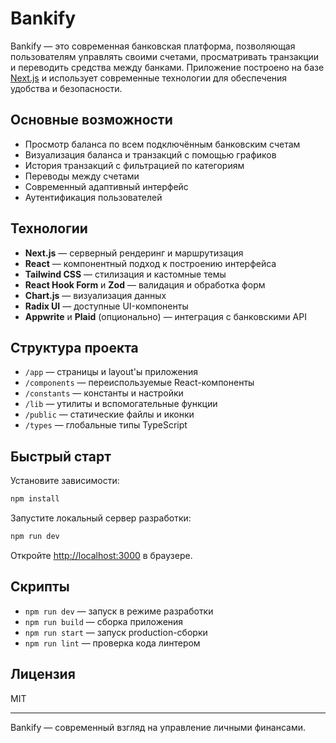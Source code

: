 # Bankify

Bankify — это современная банковская платформа, позволяющая пользователям управлять своими счетами, просматривать транзакции и переводить средства между банками. Приложение построено на базе [Next.js](https://nextjs.org/) и использует современные технологии для обеспечения удобства и безопасности.

## Основные возможности

- Просмотр баланса по всем подключённым банковским счетам
- Визуализация баланса и транзакций с помощью графиков
- История транзакций с фильтрацией по категориям
- Переводы между счетами
- Современный адаптивный интерфейс
- Аутентификация пользователей

## Технологии

- **Next.js** — серверный рендеринг и маршрутизация
- **React** — компонентный подход к построению интерфейса
- **Tailwind CSS** — стилизация и кастомные темы
- **React Hook Form** и **Zod** — валидация и обработка форм
- **Chart.js** — визуализация данных
- **Radix UI** — доступные UI-компоненты
- **Appwrite** и **Plaid** (опционально) — интеграция с банковскими API

## Структура проекта

- `/app` — страницы и layout'ы приложения
- `/components` — переиспользуемые React-компоненты
- `/constants` — константы и настройки
- `/lib` — утилиты и вспомогательные функции
- `/public` — статические файлы и иконки
- `/types` — глобальные типы TypeScript

## Быстрый старт

Установите зависимости:

```bash
npm install
```

Запустите локальный сервер разработки:

```bash
npm run dev
```

Откройте [http://localhost:3000](http://localhost:3000) в браузере.

## Скрипты

- `npm run dev` — запуск в режиме разработки
- `npm run build` — сборка приложения
- `npm run start` — запуск production-сборки
- `npm run lint` — проверка кода линтером

## Лицензия

MIT

---

Bankify — современный взгляд на управление личными финансами.
